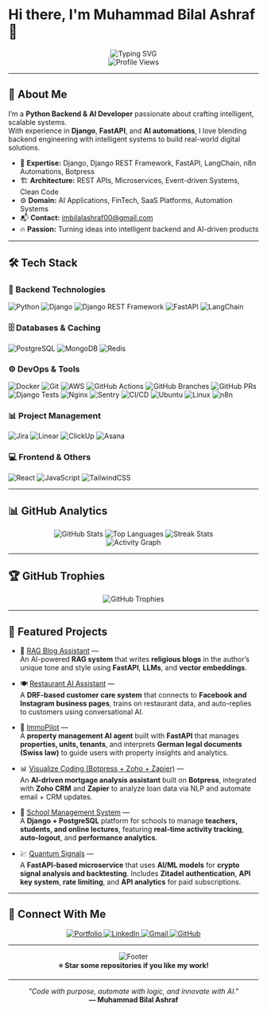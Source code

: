 # Hi there, I'm Muhammad Bilal Ashraf 👋

<div align="center">
  <img src="https://readme-typing-svg.herokuapp.com?font=Fira+Code&pause=1000&color=00D4AA&center=true&vCenter=true&width=435&lines=Python+%7C+Django+%7C+FastAPI+Developer;AI+Solutions+Engineer;Automation+and+Backend+Specialist;Open+Source+Contributor" alt="Typing SVG" />
</div>

<div align="center">
  <img src="https://komarev.com/ghpvc/?username=imbilalashraf&label=Profile%20Views&color=0e75b6&style=for-the-badge" alt="Profile Views" />
</div>

---

## 🚀 About Me

I’m a **Python Backend & AI Developer** passionate about crafting intelligent, scalable systems.  
With experience in **Django**, **FastAPI**, and **AI automations**, I love blending backend engineering with intelligent systems to build real-world digital solutions.

- 🧠 **Expertise:** Django, Django REST Framework, FastAPI, LangChain, n8n Automations, Botpress
- 🏗 **Architecture:** REST APIs, Microservices, Event-driven Systems, Clean Code  
- ⚙️ **Domain:** AI Applications, FinTech, SaaS Platforms, Automation Systems  
- 📬 **Contact:** imbilalashraf00@gmail.com  
- 🔥 **Passion:** Turning ideas into intelligent backend and AI-driven products  

---

## 🛠️ Tech Stack

### 🧩 Backend Technologies

![Python](https://img.shields.io/badge/Python-3776AB?style=for-the-badge&logo=python&logoColor=white)
![Django](https://img.shields.io/badge/Django-092E20?style=for-the-badge&logo=django&logoColor=white)
![Django REST Framework](https://img.shields.io/badge/DRF-ff1709?style=for-the-badge&logo=django&logoColor=white)
![FastAPI](https://img.shields.io/badge/FastAPI-009688?style=for-the-badge&logo=fastapi&logoColor=white)
![LangChain](https://img.shields.io/badge/LangChain-1C3C3C?style=for-the-badge&logo=langchain&logoColor=white)

### 🗄️ Databases & Caching

![PostgreSQL](https://img.shields.io/badge/PostgreSQL-316192?style=for-the-badge&logo=postgresql&logoColor=white)
![MongoDB](https://img.shields.io/badge/MongoDB-4EA94B?style=for-the-badge&logo=mongodb&logoColor=white)
![Redis](https://img.shields.io/badge/Redis-DC382D?style=for-the-badge&logo=redis&logoColor=white)

### ⚙️ DevOps & Tools

![Docker](https://img.shields.io/badge/Docker-2496ED?style=for-the-badge&logo=docker&logoColor=white)
![Git](https://img.shields.io/badge/Git-F05032?style=for-the-badge&logo=git&logoColor=white)
![AWS](https://img.shields.io/badge/AWS-FF9900?style=for-the-badge&logo=amazonaws&logoColor=white)
![GitHub Actions](https://img.shields.io/badge/GitHub_Actions-2088FF?style=for-the-badge&logo=githubactions&logoColor=white)
![GitHub Branches](https://img.shields.io/badge/GitHub_Branches-181717?style=for-the-badge&logo=github&logoColor=white)
![GitHub PRs](https://img.shields.io/badge/GitHub_PR_Workflow-181717?style=for-the-badge&logo=github&logoColor=white)
![Django Tests](https://img.shields.io/badge/Django_Tests-092E20?style=for-the-badge&logo=django&logoColor=white)
![Nginx](https://img.shields.io/badge/Nginx-009639?style=for-the-badge&logo=nginx&logoColor=white)
![Sentry](https://img.shields.io/badge/Sentry-362D59?style=for-the-badge&logo=sentry&logoColor=white)
![CI/CD](https://img.shields.io/badge/CI/CD-FF6B6B?style=for-the-badge&logo=gitlab&logoColor=white)
![Ubuntu](https://img.shields.io/badge/Ubuntu-E95420?style=for-the-badge&logo=ubuntu&logoColor=white)
![Linux](https://img.shields.io/badge/Linux-FCC624?style=for-the-badge&logo=linux&logoColor=black)
![n8n](https://img.shields.io/badge/n8n-1F8ACB?style=for-the-badge&logo=n8n&logoColor=white)


### 📊 Project Management

![Jira](https://img.shields.io/badge/Jira-0052CC?style=for-the-badge&logo=jira&logoColor=white)
![Linear](https://img.shields.io/badge/Linear-5E6AD2?style=for-the-badge&logo=linear&logoColor=white)
![ClickUp](https://img.shields.io/badge/ClickUp-7B68EE?style=for-the-badge&logo=clickup&logoColor=white)
![Asana](https://img.shields.io/badge/Asana-273347?style=for-the-badge&logo=asana&logoColor=white)


### 💻 Frontend & Others

![React](https://img.shields.io/badge/React-20232A?style=for-the-badge&logo=react&logoColor=61DAFB)
![JavaScript](https://img.shields.io/badge/JavaScript-F7DF1E?style=for-the-badge&logo=javascript&logoColor=black)
![TailwindCSS](https://img.shields.io/badge/TailwindCSS-38B2AC?style=for-the-badge&logo=tailwind-css&logoColor=white)

---

## 📊 GitHub Analytics

<div align="center">
  <img src="https://github-readme-stats.vercel.app/api?username=imbilalashraf&show_icons=true&theme=tokyonight&hide_border=true&count_private=true&include_all_commits=true" alt="GitHub Stats" />
  
  <img src="https://github-readme-stats.vercel.app/api/top-langs/?username=imbilalashraf&layout=compact&theme=tokyonight&hide_border=true&langs_count=8" alt="Top Languages" />
  
  <img src="https://github-readme-streak-stats.herokuapp.com/?user=imbilalashraf&theme=tokyonight&hide_border=true&date_format=M%20j%5B%2C%20Y%5D" alt="Streak Stats" />
</div>

<div align="center">
  <img src="https://github-readme-activity-graph.vercel.app/graph?username=imbilalashraf&theme=tokyonight&hide_border=true&custom_title=Contribution%20Activity" alt="Activity Graph" />
</div>

---

## 🏆 GitHub Trophies

<div align="center">
  <img src="https://github-profile-trophy.vercel.app/?username=imbilalashraf&theme=tokyonight&no-frame=true&row=1&column=7" alt="GitHub Trophies" />
</div>

---

## 💼 Featured Projects

- 🧠 [RAG Blog Assistant](https://github.com/imbilalashraf/rag-blog-assistant) —  
  An AI-powered **RAG system** that writes **religious blogs** in the author’s unique tone and style using **FastAPI**, **LLMs**, and **vector embeddings**.

- 🍽️ [Restaurant AI Assistant](https://github.com/imbilalashraf/restaurant-ai-assistant) —  
  A **DRF-based customer care system** that connects to **Facebook and Instagram business pages**, trains on restaurant data, and auto-replies to customers using conversational AI.

- 🏡 [ImmoPilot](https://github.com/imbilalashraf/immopilot) —  
  A **property management AI agent** built with **FastAPI** that manages **properties, units, tenants**, and interprets **German legal documents (Swiss law)** to guide users with property insights and analytics.

- 📊 [Visualize Coding (Botpress + Zoho + Zapier)](https://github.com/imbilalashraf/visualize-coding) —  
  An **AI-driven mortgage analysis assistant** built on **Botpress**, integrated with **Zoho CRM** and **Zapier** to analyze loan data via NLP and automate email + CRM updates.

- 🏫 [School Management System](https://github.com/imbilalashraf/school-management-system) —  
  A **Django + PostgreSQL** platform for schools to manage **teachers, students, and online lectures**, featuring **real-time activity tracking**, **auto-logout**, and **performance analytics**.

- 💹 [Quantum Signals](https://github.com/imbilalashraf/quantum-signals) —  
  A **FastAPI-based microservice** that uses **AI/ML models** for **crypto signal analysis and backtesting**. Includes **Zitadel authentication**, **API key system**, **rate limiting**, and **API analytics** for paid subscriptions.

---

## 🤝 Connect With Me

<div align="center">
  <a href="https://imbilalashraf.github.io/">
    <img src="https://img.shields.io/badge/Portfolio-3423A6?style=for-the-badge&logo=Google-Chrome&logoColor=white" alt="Portfolio" />
  </a>
  <a href="https://www.linkedin.com/in/bilal-ashraf-856569334/">
    <img src="https://img.shields.io/badge/LinkedIn-0077B5?style=for-the-badge&logo=linkedin&logoColor=white" alt="LinkedIn" />
  </a>
  <a href="mailto:imbilalashraf00@gmail.com">
    <img src="https://img.shields.io/badge/Gmail-D14836?style=for-the-badge&logo=gmail&logoColor=white" alt="Gmail" />
  </a>
  <a href="https://github.com/imbilalashraf">
    <img src="https://img.shields.io/badge/GitHub-100000?style=for-the-badge&logo=github&logoColor=white" alt="GitHub" />
  </a>
</div>

---

<div align="center">
  <img src="https://capsule-render.vercel.app/api?type=waving&color=gradient&height=100&section=footer" alt="Footer" />
</div>

<div align="center">
  <b>⭐ Star some repositories if you like my work!</b>
</div>

---

<div align="center">
  <i>"Code with purpose, automate with logic, and innovate with AI."</i><br>
  <b>— Muhammad Bilal Ashraf</b>
</div>
